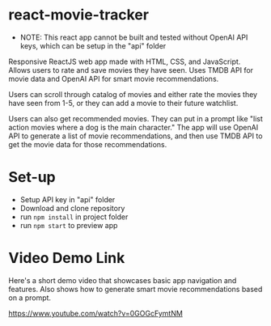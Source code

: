 # react-movie-tracker

* NOTE: This react app cannot be built and tested without OpenAI API keys, which can be setup in the "api" folder

Responsive ReactJS web app made with HTML, CSS, and JavaScript. Allows users to rate and save movies they have seen. Uses TMDB API for movie data and OpenAI API for smart movie recommendations.

Users can scroll through catalog of movies and either rate the movies they have seen from 1-5, or they can add a movie to their future watchlist.

Users can also get recommended movies. They can put in a prompt like "list action movies where a dog is the main character." The app will use OpenAI API to generate a list of movie recommendations, and then use TMDB API to get the movie data for those recommendations.

# Set-up

- Setup API key in "api" folder
- Download and clone repository
- run ```npm install``` in project folder
- run ```npm start``` to preview app

# Video Demo Link

Here's a short demo video that showcases basic app navigation and features. Also shows how to generate smart movie recommendations based on a prompt.

https://www.youtube.com/watch?v=0GOGcFymtNM

